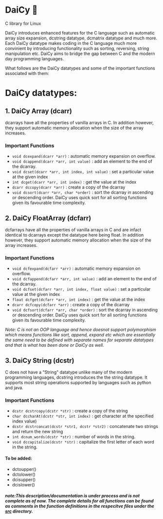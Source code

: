 # DaiCy :blossom: 
C library for Linux

DaiCy introduces enhanced features for the C language such as automatic array size expansion, dcstring datatype, dcmatrix datatype and much more. Each DaiCy datatype makes coding in the C language much more convinient by introducing functionality such as sorting, reversing, string manipulation etc. DaiCy aims to bridge the gap between C and the modern day programming languages. 

What follows are the DaiCy datatypes and some of the important functions associated with them:


# DaiCy datatypes:
 ## 1. DaiCy Array (dcarr)
 
 dcarrays have all the properties of vanilla arrays in C. In addition however, they support automatic memory allocation when the size of the array increases.
 
 ### Important Functions
 
 - `void dcexpand(dcarr *arr)` : automatic memory expansion on overflow.
 - `void dcappend(dcarr *arr, int value)` : add an element to the end of the dcarray.
 - `void dcset(dcarr *arr, int index, int value)` : set a particular value at the given index
 - `int dcget(dcarr *arr, int index)` : get the value at the index
 - `dcarr dccopy(dcarr *arr)` : create a copy of the dcarray
 - `void dcsort(dcarr *arr, char *order)` : sort the dcarray in  ascending or descending order. DaiCy uses quick sort for all sorting functions given its favourable time complexity.
 
 
 ## 2. DaiCy FloatArray (dcfarr)
 
 dcfarrays have all the properties of vanilla arrays in C and are infact identical to dcarrays except the datatype here being float. In addition however, they support automatic memory allocation when the size of the array increases.
 
 ### Important Functions
 
 - `void dcfexpand(dcfarr *arr)` : automatic memory expansion on overflow.
 - `void dcfappend(dcfarr *arr, int value)` : add an element to the end of the dcarray.
 - `void dcfset(dcfarr *arr, int index, float value)` : set a particular value at the given index
 - `float dcfget(dcfarr *arr, int index)` : get the value at the index
 - `dcarr dcfcopy(dcfarr *arr)` : create a copy of the dcarray
 - `void dcfsort(dcfarr *arr, char *order)` : sort the dcarray in  ascending or descending order. DaiCy uses quick sort for all sorting functions given its favourable time complexity.
 
 
 *Note: C is not an OOP language and hence doesnot support polymorphism which means functions like sort, append, expand etc which are essentially the same need to be defined with separate names for separate datatypes and that is what has been done or DaiCy as well.*
 
 
 ## 3. DaiCy String (dcstr)
 
 C does not have a "String" datatype unlike many of the modern programming languages, dcstring introduces the the string datatype. It supports most string operations supported by languages such as python and java.
 
 ### Important Functions
 
 - `dcstr dcstrcopy(dcstr *str)` : create a copy of the string
 - `char dccharAt(dcstr *str, int index)` : get character at the specified index value)
 - `dcstr dcstrconcat(dcstr *str1, dcstr *str2)` : concatenate two strings and return the new string
 - `int dcnum_words(dcstr *str)` : number of words in the string.
 - `void dccapitalize(dcstr *str)` : capitalize the first letter of each word in the string.
 
 #### To be added:
 - dctoupper()
 - dctolower()
 - dcisupper()
 - dcislower()
 
 
 
 
 
 ##### *note:This description/documentation is under process and is not complete as of now. The complete details for all functions can be found as comments in the function definitions in the respecitve files under the [src](https://github.com/kumudlakara/daiCy/tree/main/src) directory.* 
 
 
